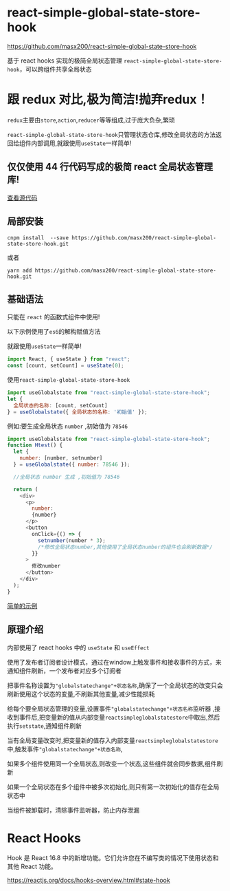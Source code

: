 # react-simple-global-state-store-hook

https://github.com/masx200/react-simple-global-state-store-hook

基于 react hooks 实现的极简全局状态管理 `react-simple-global-state-store-hook`，可以跨组件共享全局状态

# 跟 redux 对比,极为简洁!抛弃redux！

`redux`主要由`store`,`action`,`reducer`等等组成,过于庞大负杂,繁琐

`react-simple-global-state-store-hook`只管理状态仓库,修改全局状态的方法返回给组件内部调用,就跟使用`useState`一样简单!

## 仅仅使用 44 行代码写成的极简 react 全局状态管理库!

[查看源代码](https://github.com/masx200/react-simple-global-state-store-hook/blob/master/src/react-simple-global-state-store.js)

## 局部安装

```
cnpm install  --save https://github.com/masx200/react-simple-global-state-store-hook.git
```

或者

```
yarn add https://github.com/masx200/react-simple-global-state-store-hook.git
```

## 基础语法

只能在 `react` 的函数式组件中使用!

以下示例使用了`es6`的解构赋值方法

就跟使用`useState`一样简单!

```javascript
import React, { useState } from "react";
const [count, setCount] = useState(0);
```

使用`react-simple-global-state-store-hook`

```javascript
import useGlobalstate from "react-simple-global-state-store-hook";
let {
  全局状态的名称: [count, setCount]
} = useGlobalstate({ 全局状态的名称: '初始值' });
```

例如:要生成全局状态 `number` ,初始值为 `78546`

```javascript
import useGlobalstate from "react-simple-global-state-store-hook";
function Htest() {
  let {
    number: [number, setnumber]
  } = useGlobalstate({ number: 78546 });

  //全局状态 number 生成 ,初始值为 78546

  return (
    <div>
      <p>
        number:
        {number}
      </p>
      <button
        onClick={() => {
          setnumber(number * 3);
          /*修改全局状态number,其他使用了全局状态number的组件也会刷新数据*/
        }}
      >
        修改number
      </button>
    </div>
  );
}
```

[简单的示例](https://github.com/masx200/react-simple-global-state-store-hook/blob/master/src/index.js)

## 原理介绍

内部使用了 react hooks 中的 `useState` 和 `useEffect`


使用了发布者订阅者设计模式，通过在window上触发事件和接收事件的方式，来通知组件刷新，一个发布者对应多个订阅者

把事件名称设置为`"globalstatechange"+状态名称`,确保了一个全局状态的改变只会刷新使用这个状态的变量,不刷新其他变量,减少性能损耗

给每个要全局状态管理的变量,设置事件`"globalstatechange"+状态名称`监听器 ,接收到事件后,把变量新的值从内部变量`reactsimpleglobalstatestore`中取出,然后执行`setstate`,通知组件刷新

当有全局变量改变时,把变量新的值存入内部变量`reactsimpleglobalstatestore`中,触发事件`"globalstatechange"+状态名称`,

如果多个组件使用同一个全局状态,则改变一个状态,这些组件就会同步数据,组件刷新

如果一个全局状态在多个组件中被多次初始化,则只有第一次初始化的值存在全局状态中


当组件被卸载时，清除事件监听器，防止内存泄漏
# React Hooks

Hook 是 React 16.8 中的新增功能。它们允许您在不编写类的情况下使用状态和其他 React 功能。

https://reactjs.org/docs/hooks-overview.html#state-hook
